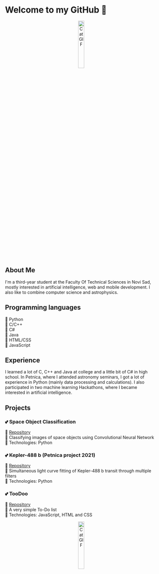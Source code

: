 # Welcome to my GitHub 🌹

<div align="center">
<img src = "https://media.giphy.com/media/OfgFXNVi8gnEXvbske/giphy.gif" alt="Cat GIF" width = "20%">
</div>

## About Me

I'm a third-year student at the Faculty Of Technical Sciences in Novi Sad, mostly interested in artificial intelligence, web and mobile development. I also like to combine computer science and astrophysics.

## Programming languages

🌙 Python <br>
🌙 C/C++  <br>
🌙 C#  <br>
🌙 Java <br>
🌙 HTML/CSS <br>
🌙 JavaScript

## Experience

I learned a lot of C, C++ and Java at college and a little bit of C# in high school. In Petnica, where I attended astronomy seminars, I got a lot of experience in Python (mainly data processing and calculations). I also participated in two machine learning Hackathons, where I became interested in artificial intelligence.

## Projects

### 💕 Space Object Classification

💠 [Repository](https://github.com/natasarad02/space-object-classification) <br>
💠 Classifying images of space objects using Convolutional Neural Network <br>
💠 Technologies: Python

### 💕 Kepler-488 b (Petnica project 2021)

💠 [Repository](https://github.com/natasarad02/kepler-488b) <br>
💠 Simultaneous light curve fitting of Kepler-488 b transit through multiple filters <br>
💠 Technologies: Python

### 💕 TooDoo

💠 [Repository](https://github.com/natasarad02/TooDoo) <br>
💠 A very simple To-Do list <br>
💠 Technologies: JavaScript, HTML and CSS <br>


<div align="center">
<img src = "https://media.giphy.com/media/eJ4hcjD3H9DZcO8Qo0/giphy.gif" alt="Cat GIF" width = "20%">
</div>


